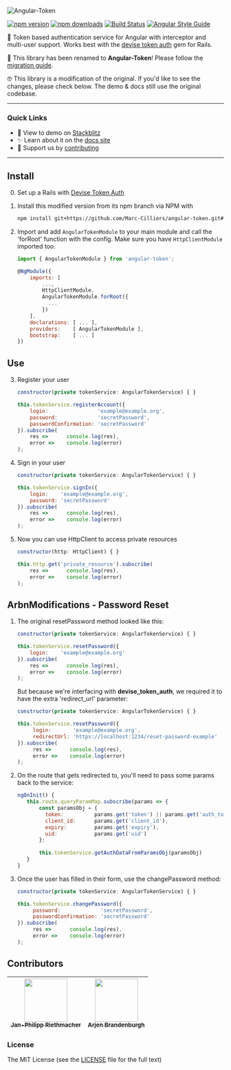 ![Angular-Token](https://raw.githubusercontent.com/neroniaky/angular-token/master/docs/angular-token-logo.png)

[![npm version](https://badge.fury.io/js/angular-token.svg)](https://badge.fury.io/js/angular-token)
[![npm downloads](https://img.shields.io/npm/dt/angular-token.svg)](https://npmjs.org/angular-token)
[![Build Status](https://travis-ci.org/neroniaky/angular-token.svg?branch=master)](https://travis-ci.org/neroniaky/angular-token)
[![Angular Style Guide](https://mgechev.github.io/angular2-style-guide/images/badge.svg)](https://angular.io/styleguide)

🔑 Token based authentication service for Angular with interceptor and multi-user support. Works best with the [devise token auth](https://github.com/lynndylanhurley/devise_token_auth) gem for Rails.

👋 This library has been renamed to **Angular-Token**! Please follow the [migration guide](https://angular-token.gitbook.io/docs/migrate-to-7).

🤓 This library is a modification of the original. If you'd like to see the changes, please check below. The demo & docs still use the original codebase.

---

### Quick Links

- 🚀 View to demo on [Stackblitz](https://stackblitz.com/github/neroniaky/angular-token)
- ✨ Learn about it on the [docs site](https://angular-token.gitbook.io/docs)
- 🔧 Support us by [contributing](https://angular-token.gitbook.io/docs/contribute)

---

## Install
0. Set up a Rails with [Devise Token Auth](https://github.com/lynndylanhurley/devise_token_auth)

1. Install this modified version from its npm branch via NPM with
    ```bash
    npm install git+https://github.com/Marc-Cilliers/angular-token.git#npm
    ```

2. Import and add `AngularTokenModule` to your main module and call the 'forRoot' function with the config. Make sure you have `HttpClientModule` imported too.
    ```javascript
    import { AngularTokenModule } from 'angular-token';

    @NgModule({
        imports: [
            ...,
            HttpClientModule,
            AngularTokenModule.forRoot({
              ...
            })
        ],
        declarations: [ ... ],
        providers:    [ AngularTokenModule ],
        bootstrap:    [ ... ]
    })
    ```
## Use

3. Register your user
    ```javascript
    constructor(private tokenService: AngularTokenService) { }

    this.tokenService.registerAccount({
        login:                'example@example.org',
        password:             'secretPassword',
        passwordConfirmation: 'secretPassword'
    }).subscribe(
        res =>      console.log(res),
        error =>    console.log(error)
    );
    ```

4. Sign in your user
    ```javascript
    constructor(private tokenService: AngularTokenService) { }

    this.tokenService.signIn({
        login:    'example@example.org',
        password: 'secretPassword'
    }).subscribe(
        res =>      console.log(res),
        error =>    console.log(error)
    );
    ```

5. Now you can use HttpClient to access private resources
    ```javascript
    constructor(http: HttpClient) { }

    this.http.get('private_resource').subscribe(
        res =>      console.log(res),
        error =>    console.log(error)
    );
    ```
    
## ArbnModifications - Password Reset

1. The original resetPassword method looked like this:
    ```javascript
    constructor(private tokenService: AngularTokenService) { }

    this.tokenService.resetPassword({
        login:    'example@example.org'
    }).subscribe(
        res =>      console.log(res),
        error =>    console.log(error)
    );
    ```
    
   But because we're interfacing with **devise_token_auth**, we required it to have the extra 'redirect_url' parameter:
   ```javascript
   constructor(private tokenService: AngularTokenService) { }

   this.tokenService.resetPassword({
        login:       'example@example.org',
        redirectUrl: 'https://localhost:1234/reset-password-example'
   }).subscribe(
        res =>      console.log(res),
        error =>    console.log(error)
   );
   ```
    
2. On the route that gets redirected to, you'll need to pass some params back to the service:
   ```javascript
   ngOnInit() {
      this.route.queryParamMap.subscribe(params => {
          const paramsObj = {
            token:          params.get('token') || params.get('auth_token'),
            client_id:      params.get('client_id'),
            expiry:         params.get('expiry'),
            uid:            params.get('uid')
          };
      
          this.tokenService.getAuthDataFromParamsObj(paramsObj)
      }
   }
   ```
   
3. Once the user has filled in their form, use the changePassword method:
   ```javascript
   constructor(private tokenService: AngularTokenService) { }

   this.tokenService.changePassword({
        password:             'secretPassword',
        passwordConfirmation: 'secretPassword'
   }).subscribe(
        res =>      console.log(res),
        error =>    console.log(error)
   );
   ```

## Contributors

| [<img src="https://avatars3.githubusercontent.com/u/11535793?v=4" width="100px;"/><br /><sub>Jan-Philipp Riethmacher</sub>](https://github.com/neroniaky) | [<img src="https://avatars.githubusercontent.com/u/7848606?v=4" width="100px;"/><br /><sub>Arjen Brandenburgh</sub>](https://github.com/arjenbrandenburgh)
| :---: | :---: |

### License
The MIT License (see the [LICENSE](https://github.com/neroniaky/angular-token/blob/master/LICENSE) file for the full text)

